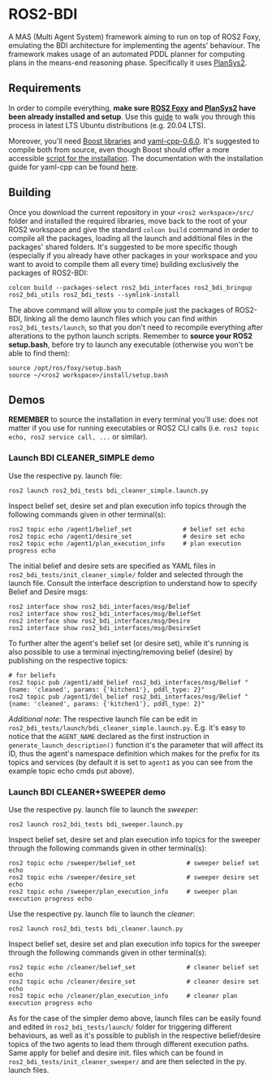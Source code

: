 # ROS2-BDI
A MAS (Multi Agent System) framework aiming to run on top of ROS2 Foxy, emulating the BDI architecture for implementing the agents' behaviour. The framework makes usage of an automated PDDL planner for computing plans in the means-end reasoning phase. Specifically it uses [PlanSys2](https://intelligentroboticslab.gsyc.urjc.es/ros2_planning_system.github.io/design/index.html).

## Requirements 
In order to compile everything, **make sure [ROS2 Foxy](https://docs.ros.org/en/foxy/index.html#) and [PlanSys2](https://intelligentroboticslab.gsyc.urjc.es/ros2_planning_system.github.io/) have been already installed and setup**. Use this [guide](https://docs.google.com/document/d/1vuOYsJIQ1J7aEH1UpamHjjB-0t2JeE9OccRkzy4Tm4o/edit?usp=sharing) to walk you through this process in latest LTS Ubuntu distributions (e.g. 20.04 LTS). 

Moreover, you'll need [Boost libraries](https://www.boost.org/) and [yaml-cpp-0.6.0](https://github.com/jbeder/yaml-cpp/releases/tag/yaml-cpp-0.6.0). It's suggested to compile both from source, even though Boost should offer a more accessible [script for the installation](https://www.boost.org/doc/libs/1_55_0/doc/html/bbv2/installation.html). The documentation with the installation guide for yaml-cpp can be found [here](https://yaml-cpp.docsforge.com/#problems).

## Building

Once you download the current repository in your `<ros2 workspace>/src/` folder and installed the required libraries, move back to the root of your ROS2 workspace and give the standard `colcon build` command in order to compile all the packages, loading all the launch and additional files in the packages' shared folders. It's suggested to be more specific though (especially if you already have other packages in your workspace and you want to avoid to compile them all every time) building exclusively the packages of ROS2-BDI:
```
colcon build --packages-select ros2_bdi_interfaces ros2_bdi_bringup ros2_bdi_utils ros2_bdi_tests --symlink-install
```
The above command will allow you to compile just the packages of ROS2-BDI, linking all the demo launch files which you can find within `ros2_bdi_tests/launch`, so that you don't need to recompile everything after alterations to the python launch scripts.
Remember to **source your ROS2 setup.bash**, before try to launch any executable (otherwise you won't be able to find them):
```
source /opt/ros/foxy/setup.bash
source ~/<ros2 workspace>/install/setup.bash
```

## Demos
**REMEMBER** to source the installation in every terminal you'll use: does not matter if you use for running executables or ROS2 CLI calls (i.e. `ros2 topic echo, ros2 service call, ...` or similar).

### Launch BDI CLEANER_SIMPLE demo
Use the respective py. launch file:
```
ros2 launch ros2_bdi_tests bdi_cleaner_simple.launch.py
```
Inspect belief set, desire set and plan execution info topics through the following commands given in other terminal(s):
```
ros2 topic echo /agent1/belief_set              # belief set echo
ros2 topic echo /agent1/desire_set              # desire set echo
ros2 topic echo /agent1/plan_execution_info     # plan execution progress echo
```

The initial belief and desire sets are specified as YAML files in `ros2_bdi_tests/init_cleaner_simple/` folder and selected through the launch file. Consult the interface description to understand how to specify Belief and Desire msgs:
```
ros2 interface show ros2_bdi_interfaces/msg/Belief
ros2 interface show ros2_bdi_interfaces/msg/BeliefSet
ros2 interface show ros2_bdi_interfaces/msg/Desire
ros2 interface show ros2_bdi_interfaces/msg/DesireSet

```

To further alter the agent's belief set (or desire set), while it's running is also possible to use a terminal injecting/removing belief (desire) by publishing on the respective topics:

```
# for beliefs
ros2 topic pub /agent1/add_belief ros2_bdi_interfaces/msg/Belief "{name: 'cleaned', params: {'kitchen1'}, pddl_type: 2}"
ros2 topic pub /agent1/del_belief ros2_bdi_interfaces/msg/Belief "{name: 'cleaned', params: {'kitchen1'}, pddl_type: 2}"
```

_Additional note_: The respective launch file can be edit in  `ros2_bdi_tests/launch/bdi_cleaner_simple.launch.py`. E.g. it's easy to notice that the `AGENT_NAME` declared as the first instruction in `generate_launch_description()` function it's the parameter that will affect its ID, thus the agent's namespace definition which makes for the prefix for its topics and services (by default it is set to `agent1` as you can see from the example topic echo cmds put above).

### Launch BDI CLEANER+SWEEPER demo
Use the respective py. launch file to launch the _sweeper_:
```
ros2 launch ros2_bdi_tests bdi_sweeper.launch.py
```
Inspect belief set, desire set and plan execution info topics for the sweeper through the following commands given in other terminal(s):
```
ros2 topic echo /sweeper/belief_set              # sweeper belief set echo
ros2 topic echo /sweeper/desire_set              # sweeper desire set echo
ros2 topic echo /sweeper/plan_execution_info     # sweeper plan execution progress echo
```

Use the respective py. launch file to launch the _cleaner_:
```
ros2 launch ros2_bdi_tests bdi_cleaner.launch.py
```
Inspect belief set, desire set and plan execution info topics for the sweeper through the following commands given in other terminal(s):
```
ros2 topic echo /cleaner/belief_set              # cleaner belief set echo
ros2 topic echo /cleaner/desire_set              # cleaner desire set echo
ros2 topic echo /cleaner/plan_execution_info     # cleaner plan execution progress echo
```
As for the case of the simpler demo above, launch files can be easily found and edited in `ros2_bdi_tests/launch/` folder for triggering different behaviours, as well as it's possible to publish in the respective belief/desire topics of the two agents to lead them through different execution paths. Same apply for belief and desire init. files which can be found in `ros2_bdi_tests/init_cleaner_sweeper/` and are then selected in the py. launch files.
